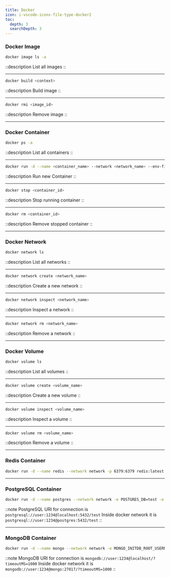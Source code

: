 ```yaml
---
title: Docker
icon: i-vscode-icons-file-type-docker2
toc:
  depth: 3
  searchDepth: 3
---
```


### Docker Image

```bash [Terminal]
docker image ls -a
```

::description
List all images
::

---

```bash [Terminal]
docker build <context>
```

::description
Build image
::

---

```bash [Terminal]
docker rmi <image_id>
```

::description
Remove image
::

---

### Docker Container

```bash [Terminal]
docker ps -a
```

::description
List all containers
::

---

```bash [Terminal]
docker run -d --name <container_name> --network <network_name> --env-file <env_file> <image_name>
```

::description
Run new Container
::

---

```bash [Terminal]
docker stop <container_id>
```

::description
Stop running container
::

---

```bash [Terminal]
docker rm <container_id>
```

::description
Remove stopped container
::

---

### Docker Network

```bash [Terminal]
docker network ls
```

::description
List all networks
::

---

```bash [Terminal]
docker network create <network_name>
```

::description
Create a new network
::

---

```bash [Terminal]
docker network inspect <network_name>
```

::description
Inspect a network
::

---

```bash [Terminal]
docker network rm <network_name>
```

::description
Remove a network
::

---

### Docker Volume

```bash [Terminal]
docker volume ls
```

::description
List all volumes
::

---

```bash [Terminal]
docker volume create <volume_name>
```

::description
Create a new volume
::

---

```bash [Terminal]
docker volume inspect <volume_name>
```

::description
Inspect a volume
::

---

```bash [Terminal]
docker volume rm <volume_name>
```

::description
Remove a volume
::

---

### Redis Container

```bash [Terminal]
docker run -d --name redis --network network -p 6379:6379 redis:latest
```

---

### PostgreSQL Container

```bash [Terminal]
docker run -d --name postgres --network network -e POSTGRES_DB=test -e POSTGRES_USER=user -e POSTGRES_PASSWORD=1234 -p 5432:5432 postgres:latest
```

::note
PostgreSQL URI for connection is `postgresql://user:1234@localhost:5432/test`
Inside docker network it is `postgresql://user:1234@postgres:5432/test`
::

---

### MongoDB Container

```bash [Terminal]
docker run -d --name mongo --network network -e MONGO_INITDB_ROOT_USERNAME=user -e MONGO_INITDB_ROOT_PASSWORD=1234 -p 27017:27017 mongo:latest
```

::note
MongoDB URI for connection is `mongodb://user:1234@localhost/?timeoutMS=1000`
Inside docker network it is `mongodb://user:1234@mongo:27017/?timeoutMS=1000`
::
